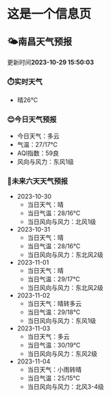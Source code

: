 # 这是一个信息页 
## 🌤️**南昌**天气预报
更新时间**2023-10-29 15:50:03**
### ⏱️实时天气
- 晴26℃
### 😊今日天气预报
- 今日天气：多云
- 气温：27/17℃
- AQI指数：59良
- 风向与风力：东风1级
### 🤩未来六天天气预报
- 2023-10-30
  - 当日天气：晴
  - 当日气温：28/16℃
  - 当日风向与风力：北风1级
- 2023-10-31
  - 当日天气：晴
  - 当日气温：28/16℃
  - 当日风向与风力：东北风2级
- 2023-11-01
  - 当日天气：晴
  - 当日气温：29/17℃
  - 当日风向与风力：东北风2级
- 2023-11-02
  - 当日天气：晴转多云
  - 当日气温：29/18℃
  - 当日风向与风力：东风1级
- 2023-11-03
  - 当日天气：多云
  - 当日气温：30/19℃
  - 当日风向与风力：东风2级
- 2023-11-04
  - 当日天气：小雨转晴
  - 当日气温：25/15℃
  - 当日风向与风力：北风3-4级

